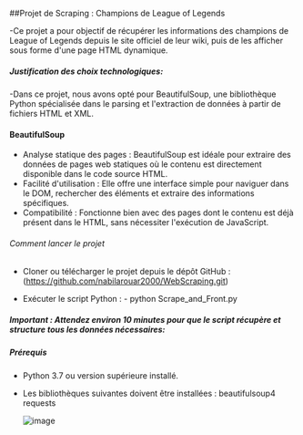 ##Projet de Scraping : Champions de League of Legends

-Ce projet a pour objectif de récupérer les informations des champions de League of Legends depuis le site officiel de leur wiki, puis de les afficher sous forme d'une page HTML dynamique.

##### Justification des choix technologiques:

-Dans ce projet, nous avons opté pour BeautifulSoup, une bibliothèque Python spécialisée dans le parsing et l'extraction de données à partir de fichiers HTML et XML.

#### BeautifulSoup

   - Analyse statique des pages : BeautifulSoup est idéale pour extraire des données de pages web statiques où le contenu est directement disponible dans le code source HTML.
   - Facilité d'utilisation : Elle offre une interface simple pour naviguer dans le DOM, rechercher des éléments et extraire des informations spécifiques.
   - Compatibilité : Fonctionne bien avec des pages dont le contenu est déjà présent dans le HTML, sans nécessiter l'exécution de JavaScript.

###### Comment lancer le projet

  - Cloner ou télécharger le projet depuis le dépôt GitHub : (https://github.com/nabilarouar2000/WebScraping.git)

  - Exécuter le script Python : - python Scrape_and_Front.py

##### Important : Attendez environ 10 minutes pour que le script récupère et structure tous les données nécessaires:

##### Prérequis

  - Python 3.7 ou version supérieure installé.

  - Les bibliothèques suivantes doivent être installées :
        beautifulsoup4
        requests

    ![image](https://github.com/user-attachments/assets/ce2820bb-baeb-4615-a2bb-d8559f7535a3)

